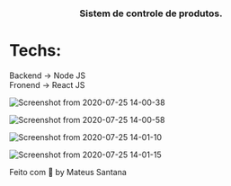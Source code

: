 <h3 align="center">Sistem de controle de produtos.</h3>

# Techs: 
Backend -> Node JS<br>
Fronend -> React JS


![Screenshot from 2020-07-25 14-00-38](https://user-images.githubusercontent.com/49589069/88462127-65a98b80-ce7f-11ea-896c-f040304ba2f2.png)

![Screenshot from 2020-07-25 14-00-58](https://user-images.githubusercontent.com/49589069/88462129-66422200-ce7f-11ea-9de5-d86f27658266.png)

![Screenshot from 2020-07-25 14-01-10](https://user-images.githubusercontent.com/49589069/88462131-66dab880-ce7f-11ea-80d1-cdff788a9648.png)

![Screenshot from 2020-07-25 14-01-15](https://user-images.githubusercontent.com/49589069/88462132-66dab880-ce7f-11ea-85d2-e5e98bce39e8.png)

Feito com 💜 by Mateus Santana
